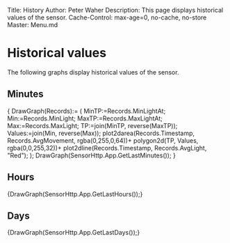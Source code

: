 ﻿Title: History
Author: Peter Waher
Description: This page displays historical values of the sensor.
Cache-Control: max-age=0, no-cache, no-store
Master: Menu.md

Historical values
============================

The following graphs display historical values of the sensor.

Minutes
-------------

{
DrawGraph(Records):=
(
	MinTP:=Records.MinLightAt;
	Min:=Records.MinLight;
	MaxTP:=Records.MaxLightAt;
	Max:=Records.MaxLight;
	TP:=join(MinTP, reverse(MaxTP));
	Values:=join(Min, reverse(Max));
	plot2darea(Records.Timestamp, Records.AvgMovement, rgba(0,255,0,64))+
		polygon2d(TP, Values, rgba(0,0,255,32))+
		plot2dline(Records.Timestamp, Records.AvgLight, "Red");
);
DrawGraph(SensorHttp.App.GetLastMinutes());
}


Hours
-------------

{DrawGraph(SensorHttp.App.GetLastHours());}


Days
-------------

{DrawGraph(SensorHttp.App.GetLastDays());}
